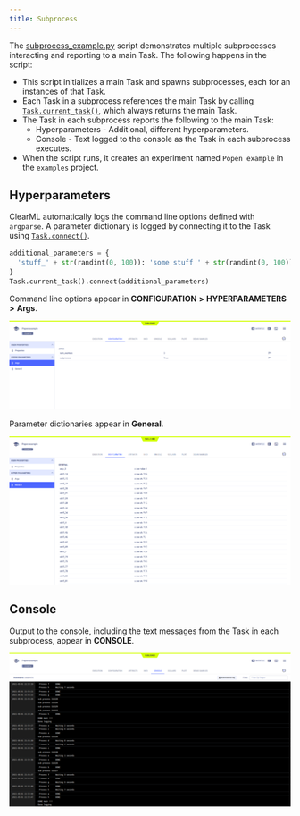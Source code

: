 ```yaml
---
title: Subprocess
---
```


The [subprocess_example.py](https://github.com/allegroai/clearml/blob/master/examples/distributed/subprocess_example.py) 
script demonstrates multiple subprocesses interacting and reporting to a main Task. The following happens in the script: 
* This script initializes a main Task and spawns subprocesses, each for an instances of that Task.
* Each Task in a subprocess references the main Task by calling [`Task.current_task()`](../../references/sdk/task.md#taskcurrent_task), 
which always returns the main Task.
* The Task in each subprocess reports the following to the main Task:
    * Hyperparameters - Additional, different hyperparameters.
    * Console - Text logged to the console as the Task in each subprocess executes.
* When the script runs, it creates an experiment named `Popen example` in the `examples` project.

## Hyperparameters

ClearML automatically logs the command line options defined with `argparse`. A parameter dictionary is logged by 
connecting it to the Task using [`Task.connect()`](../../references/sdk/task.md#connect).

```python
additional_parameters = {
  'stuff_' + str(randint(0, 100)): 'some stuff ' + str(randint(0, 100))
}
Task.current_task().connect(additional_parameters)
```

Command line options appear in **CONFIGURATION** **>** **HYPERPARAMETERS** **>** **Args**.

![image](../../img/examples_subprocess_example_01.png)

Parameter dictionaries appear in **General**.

![image](../../img/examples_subprocess_example_01a.png)

## Console

Output to the console, including the text messages from the Task in each subprocess, appear in **CONSOLE**.

![image](../../img/examples_subprocess_example_02.png)